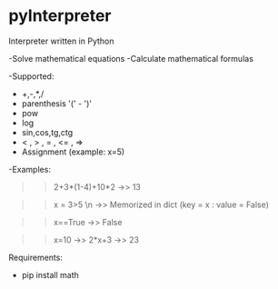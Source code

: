 # pyInterpreter
Interpreter written in Python 

-Solve mathematical equations
-Calculate mathematical formulas

-Supported:
  - +,-,*,/
  - parenthesis '(' - ')'
  - pow
  - log
  - sin,cos,tg,ctg
  - < , > , = , <= , =>
  - Assignment (example: x=5)
  
-Examples: 
>> 2+3*(1-4)+10*2 
  ->> 13

>> x = 3>5 \n
  ->> Memorized in dict (key = x : value = False)

>> x==True
  ->> False

>> x=10
  ->> 2*x+3
  ->> 23


Requirements: 
  - pip install math
  
